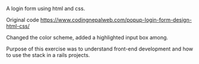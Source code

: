 A login form using html and css.

Original code https://www.codingnepalweb.com/popup-login-form-design-html-css/

Changed the color scheme, added a highlighted input box among.

Purpose of this exercise was to understand front-end development and how to use the stack in a rails projects.
